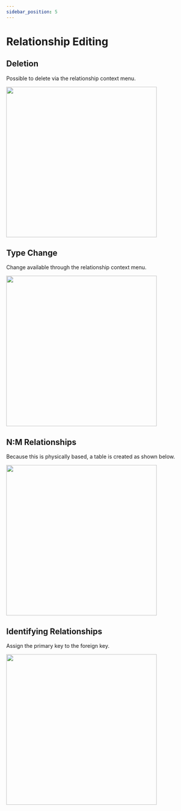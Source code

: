 ```yaml
---
sidebar_position: 5
---
```


# Relationship Editing

## Deletion

Possible to delete via the relationship context menu.

<img src="/img/relationship-remove.png" width="400" />

## Type Change

Change available through the relationship context menu.

<img src="/img/relationship-type.png" width="400" />

## N:M Relationships

Because this is physically based, a table is created as shown below.

<img src="/img/relationship-n-m.png" width="400" />

## Identifying Relationships

Assign the primary key to the foreign key.

<img src="/img/identifier-relationship.png" width="400" />
